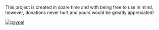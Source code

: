This project is created in spare time and with being free to use in mind, however, donations never hurt and yours would be greatly appreciated!

[![paypal](https://www.paypalobjects.com/en_US/i/btn/btn_donateCC_LG.gif)](https://www.paypal.com/donate/?business=YYQEVRD26HGVL&no_recurring=0&currency_code=USD)

